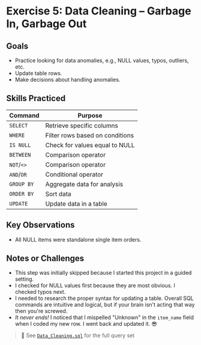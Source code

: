 # Exercise 5: Data Cleaning – Garbage In, Garbage Out

## Goals
- Practice looking for data anomalies, e.g., NULL values, typos, outliers, etc.
- Update table rows.
- Make decisions about handling anomalies.

## Skills Practiced
| Command     | Purpose                                |
|-------------|----------------------------------------|
| `SELECT`    | Retrieve specific columns       |
| `WHERE`     | Filter rows based on conditions |
| `IS NULL`  | Check for values equal to NULL    |
| `BETWEEN`  | Comparison operator            |
|`NOT`/`<>`|Comparison operator|
|`AND`/`OR`|Conditional operator|
|`GROUP BY`| Aggregate data for analysis|
|`ORDER BY`| Sort data|
| `UPDATE`      | Update data in a table         |

## Key Observations
- All NULL items were standalone single item orders.

## Notes or Challenges
- This step was initially skipped because I started this project in a guided setting.
- I checked for NULL values first because they are most obvious. I checked typos next.
- I needed to research the proper syntax for updating a table. Overall SQL commands are intuitive and logical, but if your brain isn't acting that way then you're screwed.
- *It never ends!* I noticed that I mispelled "Unknown" in the `item_name` field when I coded my new row. I went back and updated it. 😎

> 📝 See [`Data_Cleaning.sql`](../code/Data_Cleaning.sql) for the full query set
